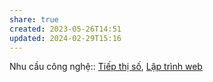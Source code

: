 ```yaml
---
share: true
created: 2023-05-26T14:51
updated: 2024-02-29T15:16
---
```

Nhu cầu công nghệ:: [Tiếp thị số](../../L%C4%A9nh%20v%E1%BB%B1c/Ti%E1%BA%BFp%20th%E1%BB%8B%20s%E1%BB%91.md), [Lập trình web](../../L%C4%A9nh%20v%E1%BB%B1c/L%E1%BA%ADp%20tr%C3%ACnh%20web.md)
